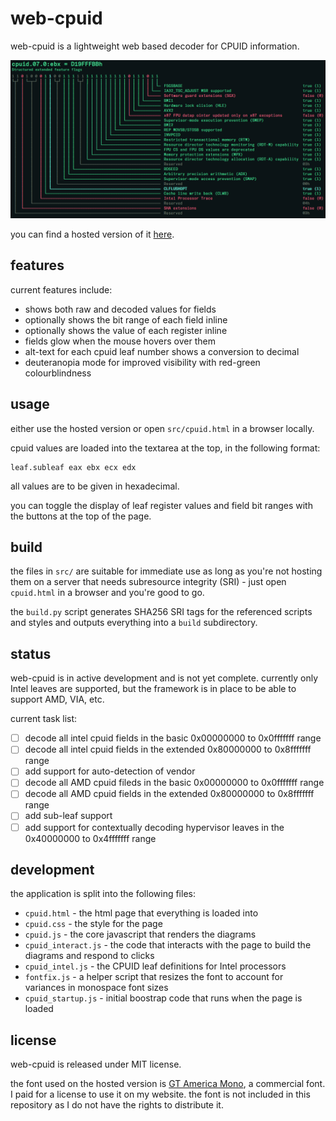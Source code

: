 # web-cpuid

web-cpuid is a lightweight web based decoder for CPUID information.

![screenshot](screenshot.png)

you can find a hosted version of it [here](https://cpuid.apps.poly.nomial.co.uk/).

## features

current features include:

- shows both raw and decoded values for fields
- optionally shows the bit range of each field inline
- optionally shows the value of each register inline
- fields glow when the mouse hovers over them
- alt-text for each cpuid leaf number shows a conversion to decimal
- deuteranopia mode for improved visibility with red-green colourblindness

## usage

either use the hosted version or open `src/cpuid.html` in a browser locally.

cpuid values are loaded into the textarea at the top, in the following format:

```
leaf.subleaf eax ebx ecx edx
```

all values are to be given in hexadecimal.

you can toggle the display of leaf register values and field bit ranges with the buttons at the top of the page.

## build

the files in `src/` are suitable for immediate use as long as you're not hosting them on a server that needs subresource integrity (SRI) - just open `cpuid.html` in a browser and you're good to go.

the `build.py` script generates SHA256 SRI tags for the referenced scripts and styles and outputs everything into a `build` subdirectory.

## status

web-cpuid is in active development and is not yet complete. currently only Intel leaves are supported, but the framework is in place to be able to support AMD, VIA, etc.

current task list:

- [ ] decode all intel cpuid fields in the basic 0x00000000 to 0x0fffffff range
- [ ] decode all intel cpuid fields in the extended 0x80000000 to 0x8fffffff range
- [ ] add support for auto-detection of vendor
- [ ] decode all AMD cpuid fileds in the basic 0x00000000 to 0x0fffffff range
- [ ] decode all AMD cpuid fields in the extended 0x80000000 to 0x8fffffff range
- [ ] add sub-leaf support
- [ ] add support for contextually decoding hypervisor leaves in the 0x40000000 to 0x4fffffff range

## development

the application is split into the following files:

- `cpuid.html` - the html page that everything is loaded into
- `cpuid.css` - the style for the page
- `cpuid.js` - the core javascript that renders the diagrams
- `cpuid_interact.js` - the code that interacts with the page to build the diagrams and respond to clicks
- `cpuid_intel.js` - the CPUID leaf definitions for Intel processors
- `fontfix.js` - a helper script that resizes the font to account for variances in monospace font sizes
- `cpuid_startup.js` - initial boostrap code that runs when the page is loaded

## license

web-cpuid is released under MIT license.

the font used on the hosted version is [GT America Mono](https://www.grillitype.com/typeface/gt-america), a commercial font. I paid for a license to use it on my website. the font is not included in this repository as I do not have the rights to distribute it.